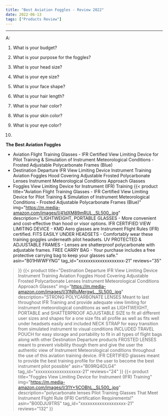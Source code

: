 ```yaml
---
title: "Best Aviation Foggles - Review 2022"
date: 2022-06-13
tags: ["Products Review"]
---
```


---


A:

1. What is your budget?

2. What is your purpose for the foggles?

3. What is your head size?

4. What is your eye size?

5. What is your face shape?

6. What is your hair length?

7. What is your hair color?

8. What is your skin color?

9. What is your eye color?

10.

**The Best Aviation Foggles**
* Aviation Flight Training Glasses - IFR Certified View Limiting Device for Pilot Training & Simulation of Instrument Meteorological Conditions - Frosted Adjustable Polycarbonate Frames (Blue)
* Destination Departure IFR View Limiting Device Instrument Training Aviation Foggles Hood Covering Adjustable Frosted Polycarbonate Lenses Instrument Meteorological Conditions Approach Glasses
* Foggles View Limiting Device for Instrument (IFR) Training
{{< product 
title="Aviation Flight Training Glasses - IFR Certified View Limiting Device for Pilot Training & Simulation of Instrument Meteorological Conditions - Frosted Adjustable Polycarbonate Frames (Blue)"
img="https://m.media-amazon.com/images/I/41dXM89mRUL._SL500_.jpg"
description="LIGHTWEIGHT, PORTABLE GLASSES - More convenient and cost-effective than hood or visor options. IFR CERTIFIED VIEW LIMITING DEVICE - KMD Aero glasses are Instrument Flight Rules (IFR) certified. FITS EASILY UNDER HEADSETS - Comfortably wear these training goggles underneath pilot headsets. UV PROTECTED & ADJUSTABLE FRAMES - Lenses are shatterproof polycarbonate with adjustable frames. FREE CARRY BAG - Your purchase includes a free protective carrying bag to keep your glasses safe."
asin="B01HWWFYNG"
tag_id="xxxxxxxxxxxxxxxxxxx-21"
reviews="35"
>}} 
{{< product 
title="Destination Departure IFR View Limiting Device Instrument Training Aviation Foggles Hood Covering Adjustable Frosted Polycarbonate Lenses Instrument Meteorological Conditions Approach Glasses"
img="https://m.media-amazon.com/images/I/31NRuMergwL._SL500_.jpg"
description="STRONG POLYCARBONATE LENSES Meant to last throughout IFR Training and provide adequate view limiting for instrument meteorological conditions as well as LIGHTWEIGHT, PORTABLE and SHATTERPROOF ADJUSTABLE SIZE to fit all different user sizes and shapes for a one size fits all profile as well as fits well under headsets easily and included NECK STRAP for easy transition from simulated instrument to visual conditions INCLUDED TRAVEL POUCH for easy storage and portability to fit in all types of flight bags along with other Destination Departure products FROSTED LENSES meant to prevent visibility though them and give the user the authentic view of Instrument Meteorological conditions throughout the use of this aviation training device. IFR CERTIFIED glasses meant to provide the best training profile for the user to become the best instrument pilot possible"
asin="B09RQ4DLG4"
tag_id="xxxxxxxxxxxxxxxxxxx-21"
reviews="24"
>}} 
{{< product 
title="Foggles View Limiting Device for Instrument (IFR) Training"
img="https://m.media-amazon.com/images/I/31Y+1iCOBhL._SL500_.jpg"
description="polycarbonate lenses Pilot Training Glasses That Meet Instrument Flight Rule (IFR) Certification Requirements!"
asin="B00DJU9TRS"
tag_id="xxxxxxxxxxxxxxxxxxx-21"
reviews="132"
>}} 
